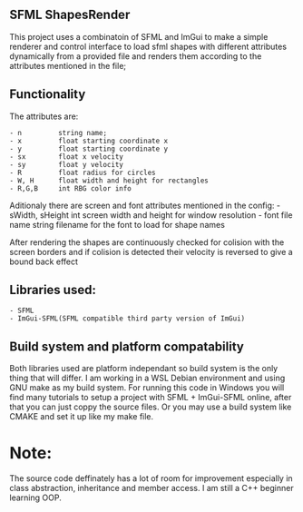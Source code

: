 
## SFML ShapesRender

This project uses a combinatoin of SFML and ImGui to make a simple renderer and control interface to load sfml shapes with different attributes dynamically from a provided file and renders them according to the attributes mentioned in the file;

## Functionality

The attributes are:

    - n         string name;
    - x         float starting coordinate x
    - y         float starting coordinate y
    - sx        float x velocity
    - sy        float y velocity
    - R         float radius for circles
    - W, H      float width and height for rectangles
    - R,G,B     int RBG color info

Aditionaly there are screen and font attributes mentioned in the config:
    - sWidth, sHeight   int  screen width and height for window resolution
    - font file name    string filename for the font to load for shape names

After rendering the shapes are continuously checked for colision with the screen borders and if colision is detected their velocity is reversed to give a bound back effect

## Libraries used:

    - SFML          
    - ImGui-SFML(SFML compatible third party version of ImGui)  

## Build system and platform compatability

Both libraries used are platform independant so build system is the only thing that will differ.
I am working in a WSL Debian environment and using GNU make as my build system.
For running this code in Windows you will find many tutorials to setup a project with SFML + ImGui-SFML online, after that you can just coppy the source files.
Or you may use a build system like CMAKE and set it up like my make file.

# Note:

The source code deffinately has a lot of room for improvement especially in class abstraction, inheritance and member access. I am still a C++ beginner learning OOP.
